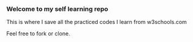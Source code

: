 ### Welcome to my self learning repo
This is where I save all the practiced codes I learn from w3schools.com

Feel free to fork or clone.
